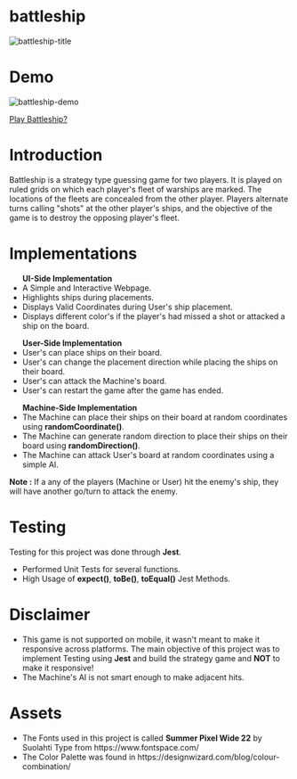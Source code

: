 # battleship

![battleship-title](https://github.com/mohammednumaan/battleship/assets/138296610/9f57d8a5-0a67-4121-ad8c-ba3e56e89ba8)

# Demo

![battleship-demo](https://github.com/mohammednumaan/battleship/assets/138296610/0ac494cd-4379-40ae-9577-86257682f496)

<a href = 'https://mohammednumaan.github.io/battleship/'>Play Battleship?</a>

# Introduction

Battleship is a strategy type guessing game for two players. It is played on ruled grids on which each player's fleet of warships are marked. The locations of the fleets are concealed from the other player. Players alternate turns calling "shots" at the other player's ships, and the objective of the game is to destroy the opposing player's fleet.

# Implementations

<ul><b>UI-Side Implementation</b>
  <li>A Simple and Interactive Webpage.</li>
  <li>Highlights ships during placements.</li>
  <li>Displays Valid Coordinates during User's ship placement.</li>
  <li>Displays different color's if the player's had missed a shot or attacked a ship on the board.</li>
</ul>
<ul><b>User-Side Implementation</b>
  <li>User's can place ships on their board.</li>
  <li>User's can change the placement direction while placing the ships on their board.</li>
  <li>User's can attack the Machine's board.</li>
  <li>User's can restart the game after the game has ended.</li>
</ul>

<ul><b>Machine-Side Implementation</b>
  <li>The Machine can place their ships on their board at random coordinates using <b>randomCoordinate()</b>.</li>
  <li>The Machine can generate random direction to place their ships on their board using <b>randomDirection()</b>.</li>
  <li>The Machine can attack User's board at random coordinates using a simple AI.</li>
</ul>

<b>Note :</b> If a any of the players (Machine or User) hit the enemy's ship, they will have another go/turn to attack the enemy.

# Testing

Testing for this project was done through <b>Jest</b>.

<ul>
  <li>Performed Unit Tests for several functions.</li>
  <li>High Usage of <b>expect()</b>, <b>toBe()</b>, <b>toEqual()</b> Jest Methods.
</ul>

# Disclaimer

<ul>
  <li>This game is not supported on mobile, it wasn't meant to make it responsive across platforms. The main objective of this project was to implement Testing using <b>Jest</b> and build the strategy game and <b>NOT</b> to make it responsive!</li>

  <li>The Machine's AI is not smart enough to make adjacent hits.</li>
</ul>

# Assets 

<ul>
  <li>The Fonts used in this project is called <b>Summer Pixel Wide 22</b> by Suolahti Type from https://www.fontspace.com/</li>
  <li>The Color Palette was found in https://designwizard.com/blog/colour-combination/</li>
</ul>
